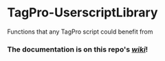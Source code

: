 # TagPro-UserscriptLibrary
Functions that any TagPro script could benefit from

### The documentation is on this repo's [*wiki*](https://github.com/wilcooo/TagPro-UserscriptLibrary/wiki)!

